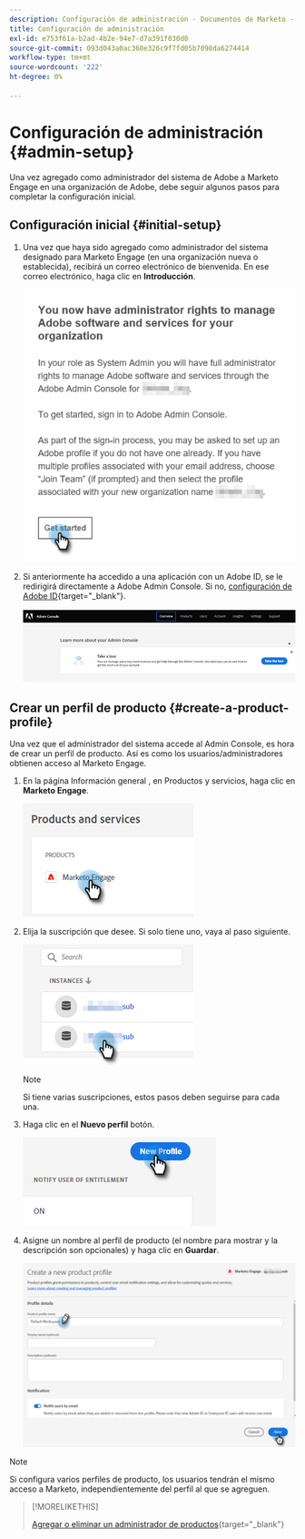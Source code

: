 ```yaml
---
description: Configuración de administración - Documentos de Marketo - Documentación del producto
title: Configuración de administración
exl-id: e753f61a-b2ad-4b2e-94e7-d7a391f030d8
source-git-commit: 093d043a0ac368e326c9f7fd05b7098da6274414
workflow-type: tm+mt
source-wordcount: '222'
ht-degree: 0%

---
```


# Configuración de administración {#admin-setup}

Una vez agregado como administrador del sistema de Adobe a Marketo Engage en una organización de Adobe, debe seguir algunos pasos para completar la configuración inicial.

## Configuración inicial {#initial-setup}

1. Una vez que haya sido agregado como administrador del sistema designado para Marketo Engage (en una organización nueva o establecida), recibirá un correo electrónico de bienvenida. En ese correo electrónico, haga clic en **Introducción**.

   ![](assets/admin-setup-1.png)

1. Si anteriormente ha accedido a una aplicación con un Adobe ID, se le redirigirá directamente a Adobe Admin Console. Si no, [configuración de Adobe ID](https://helpx.adobe.com/manage-account/using/create-update-adobe-id.html){target=&quot;_blank&quot;}.

   ![](assets/admin-setup-2.png)

## Crear un perfil de producto {#create-a-product-profile}

Una vez que el administrador del sistema accede al Admin Console, es hora de crear un perfil de producto. Así es como los usuarios/administradores obtienen acceso al Marketo Engage.

1. En la página Información general , en Productos y servicios, haga clic en **Marketo Engage**.

   ![](assets/admin-setup-3.png)

1. Elija la suscripción que desee. Si solo tiene uno, vaya al paso siguiente.

   ![](assets/admin-setup-4.png)

   >[!NOTE]
   >
   >Si tiene varias suscripciones, estos pasos deben seguirse para cada una.

1. Haga clic en el **Nuevo perfil** botón.

   ![](assets/admin-setup-5.png)

1. Asigne un nombre al perfil de producto (el nombre para mostrar y la descripción son opcionales) y haga clic en **Guardar**.

   ![](assets/admin-setup-6.png)

>[!NOTE]
>
>Si configura varios perfiles de producto, los usuarios tendrán el mismo acceso a Marketo, independientemente del perfil al que se agreguen.

>[!MORELIKETHIS]
>
>[Agregar o eliminar un administrador de productos](/help/marketo/product-docs/administration/marketo-with-adobe-identity/add-or-remove-a-product-admin.md){target=&quot;_blank&quot;}
